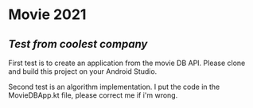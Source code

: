 # Movie 2021
## _Test from coolest company_

First test is to create an application from the movie DB API. Please clone and build this project on your Android Studio.

Second test is an algorithm implementation. I put the code in the MovieDBApp.kt file, please correct me if i'm wrong.